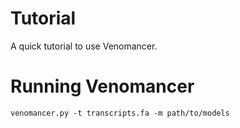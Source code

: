 Tutorial
========

A quick tutorial to use Venomancer.



Running Venomancer
==================

```
venomancer.py -t transcripts.fa -m path/to/models
```
